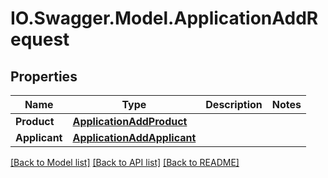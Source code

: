 # IO.Swagger.Model.ApplicationAddRequest
## Properties

Name | Type | Description | Notes
------------ | ------------- | ------------- | -------------
**Product** | [**ApplicationAddProduct**](ApplicationAddProduct.md) |  | 
**Applicant** | [**ApplicationAddApplicant**](ApplicationAddApplicant.md) |  | 

[[Back to Model list]](../README.md#documentation-for-models) [[Back to API list]](../README.md#documentation-for-api-endpoints) [[Back to README]](../README.md)

